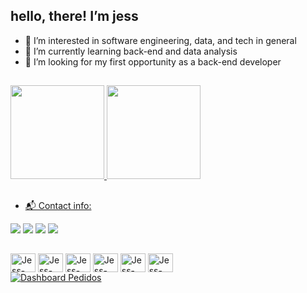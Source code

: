 ## hello, there! I’m jess
- 👀 I’m interested in software engineering, data, and tech in general
- 📑 I’m currently learning back-end and data analysis
- 🚀 I’m looking for my first opportunity as a back-end developer
##

<div>
<a href="https://github.com/jwandrey">
<img height="150em" src="https://github-readme-stats.vercel.app/api/top-langs/?username=jwandrey&layout=compact&langs_count=7&theme=dracula"/>
<img height="150em" src="https://github-readme-stats.vercel.app/api?username=jwandrey&show_icons=true&theme=dracula&include_all_commits=true&count_private=true"/>
</div>

##

- 📬 Contact info:

<div> 
  <a href="https://instagram.com/wanjesss" target="_blank"><img src="https://img.shields.io/badge/-Instagram-%23E4405F?style=for-the-badge&logo=instagram&logoColor=white" target="_blank"></a>
  <a href="https://discord.gg/jPHmgEu2" target="_blank"><img src="https://img.shields.io/badge/Discord-7289DA?style=for-the-badge&logo=discord&logoColor=white" target="_blank"></a> 
  <a href = "mailto:jwandreyy@gmail.com"><img src="https://img.shields.io/badge/-Gmail-%23333?style=for-the-badge&logo=gmail&logoColor=white" target="_blank"></a>
  <a href="https://www.linkedin.com/in/wanjess" target="_blank"><img src="https://img.shields.io/badge/-LinkedIn-%230077B5?style=for-the-badge&logo=linkedin&logoColor=white" target="_blank"></a> 
  
</div>

##

<div>
  <img align="center" alt="Jess-Figma" height="30" width="40" src="https://cdn.jsdelivr.net/gh/devicons/devicon/icons/figma/figma-original.svg" />
  <img align="center" alt="Jess-JavaScript" height="30" width="40" src="https://cdn.jsdelivr.net/gh/devicons/devicon/icons/javascript/javascript-plain.svg" />  
  <img align="center" alt="Jess-VSCode" height="30" width="40" src="https://cdn.jsdelivr.net/gh/devicons/devicon/icons/vscode/vscode-original.svg" />
  <img align="center" alt="Jess-Git" height="30" width="40" src="https://cdn.jsdelivr.net/gh/devicons/devicon/icons/git/git-original.svg" />
  <img align="center" alt="Jess-Python" height="30" width="40" src="https://cdn.jsdelivr.net/gh/devicons/devicon/icons/python/python-original.svg" />
  <img align="center" alt="Jess-PGSQL" height="30" width="40" src="https://cdn.jsdelivr.net/gh/devicons/devicon/icons/postgresql/postgresql-original.svg" />
</div>

<div class='tableauPlaceholder' id='viz1690412758886' style='position: relative'><noscript><a href='#'><img alt='Dashboard Pedidos ' src='https:&#47;&#47;public.tableau.com&#47;static&#47;images&#47;Da&#47;Dashboard-PedidoseVendas&#47;DashboardPedidos&#47;1_rss.png' style='border: none' /></a></noscript><object class='tableauViz'  style='display:none;'><param name='host_url' value='https%3A%2F%2Fpublic.tableau.com%2F' /> <param name='embed_code_version' value='3' /> <param name='site_root' value='' /><param name='name' value='Dashboard-PedidoseVendas&#47;DashboardPedidos' /><param name='tabs' value='no' /><param name='toolbar' value='yes' /><param name='static_image' value='https:&#47;&#47;public.tableau.com&#47;static&#47;images&#47;Da&#47;Dashboard-PedidoseVendas&#47;DashboardPedidos&#47;1.png' /> <param name='animate_transition' value='yes' /><param name='display_static_image' value='yes' /><param name='display_spinner' value='yes' /><param name='display_overlay' value='yes' /><param name='display_count' value='yes' /><param name='language' value='pt-BR' /><param name='filter' value='publish=yes' /></object></div>                <script type='text/javascript'>                    var divElement = document.getElementById('viz1690412758886');                    var vizElement = divElement.getElementsByTagName('object')[0];                    if ( divElement.offsetWidth > 800 ) { vizElement.style.width='1366px';vizElement.style.height='637px';} else if ( divElement.offsetWidth > 500 ) { vizElement.style.width='1366px';vizElement.style.height='637px';} else { vizElement.style.width='100%';vizElement.style.height='2327px';}                     var scriptElement = document.createElement('script');                    scriptElement.src = 'https://public.tableau.com/javascripts/api/viz_v1.js';                    vizElement.parentNode.insertBefore(scriptElement, vizElement);                </script>


<!---
jwandrey/jwandrey is a ✨ special ✨ repository because its `README.md` (this file) appears on your GitHub profile.
You can click the Preview link to take a look at your changes.
--->
